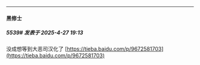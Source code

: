 ﻿
*****

####  黑修士  
##### 5539#       发表于 2025-4-27 19:13

没成想等到大恶司汉化了
[https://tieba.baidu.com/p/9672581703](https://tieba.baidu.com/p/9672581703)

